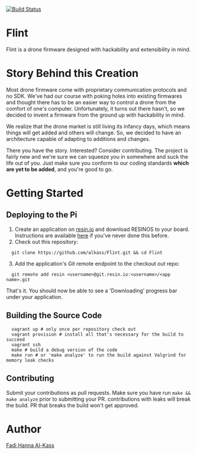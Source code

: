 [![Build Status](https://travis-ci.com/Alkass/Flint.svg?token=5HdMqhthhyUjijBZQvCS&branch=master)](https://travis-ci.com/Alkass/Flint)

# Flint
Flint is a drone firmware designed with hackability and extensibility in mind.

# Story Behind this Creation
Most drone firmware come with proprietary communication protocols and no SDK. We've had our course with poking holes into existing firmwares and thought there has to be an easier way to control a drone from the comfort of one's computer. Unfortunately, it turns out there hasn't, so we decided to invent a firmware from the ground up with hackability in mind.

We realize that the drone market is still living its infancy days, which means things will get added and others will change. So, we decided to have an architecture capable of adapting to additions and changes.

There you have the story. Interested? Consider contributing. The project is fairly new and we're sure we can squeeze you in somewhere and suck the life out of you. Just make sure you conform to our coding standards <b>which are yet to be added</b>, and you're good to go.

# Getting Started
## Deploying to the Pi
1. Create an application on [resin.io](https://resin.io) and download RESINOS to your board. Instructions are available [here](https://docs.resin.io/raspberrypi3/cpp/getting-started/) if you've never done this before.
2. Check out this repository:
```shell
  git clone https://github.com/alkass/Flint.git && cd Flint
```
3. Add the application's Git remote endpoint to the checkout out repo:
```shell
  git remote add resin <username>@git.resin.io:<username>/<app name>.git
```
That's it. You should now be able to see a 'Downloading' progress bar under your application.

## Building the Source Code
```shell
  vagrant up # only once per repository check out
  vagrant provision # install all that's necessary for the build to succeed
  vagrant ssh
  make # build a debug version of the code
  make run # or 'make analyze' to run the build against Valgrind for memory leak checks
```

## Contributing
Submit your contributions as pull requests. Make sure you have run `make && make analyze` prior to submitting your PR. contributions with leaks will break the build. PR that breaks the build won't get approved.

# Author
[Fadi Hanna Al-Kass](https://github.com/alkass)
